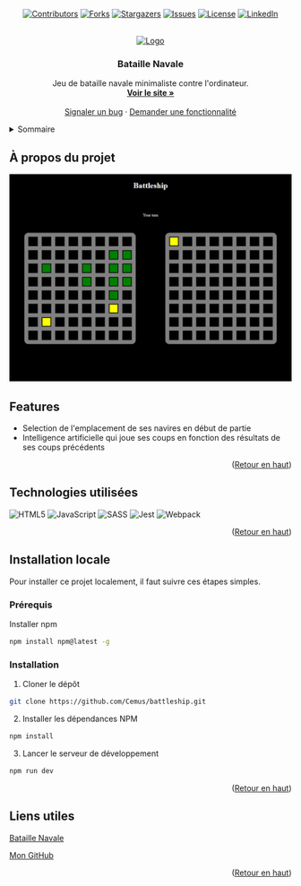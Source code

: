 <a id="readme-top"></a>

<div align="center">

[![Contributors][contributors-shield]](https://github.com/Cemus/battleship/graphs/contributors)
[![Forks][forks-shield]](https://github.com/Cemus/battleship/network/members)
[![Stargazers][stars-shield]](https://github.com/Cemus/battleship/stargazers)
[![Issues][issues-shield]](https://github.com/Cemus/battleship/issues)
[![License][license-shield]](https://github.com/Cemus/battleship/blob/main/LICENSE)
[![LinkedIn][linkedin-shield]](https://www.linkedin.com/in/kevin-lionnet/)

</div>

<br />
<div align="center">
<a href='https://github.com/Cemus/battleship'>
<img src="public/favicon.svg" alt="Logo" width="80" height="80">
</a>

<h3 align='center'>Bataille Navale</h3>

<p align="center">
Jeu de bataille navale minimaliste contre l'ordinateur.
<br />
<a href='https://cemus.github.io/battleship/'><strong>Voir le site »</strong></a>
<br />
<br />
<a href=https://github.com/Cemus/battleship/issues/new?labels=bug&template=bug-report---.md>Signaler un bug</a>
&middot;
<a href=https://github.com/Cemus/battleship/issues/new?labels=enhancement&template=feature-request---.md>Demander une fonctionnalité</a>
</p>
</div>

<details>
<summary>Sommaire</summary>
<ol>
<li>
<a href='#à-propos-du-projet'>À propos du projet</a>
<ul>
<li><a href=#technologies-utilisées>Technologies utilisées</a></li>
</ul>
</li>
<li>
<a href='#installation-locale'>Installation locale</a>
<ul>
<li><a href='#prérequis'>Prérequis</a></li>
<li><a href=#installation>Installation</a></li>
</ul>
</li>
<li><a href=#liens-utiles>Liens utiles</a></li>
</ol>
</details>

## À propos du projet

[![Bataille Navale Screenshot](screenshot.png)](https://github.com/Cemus/battleship)

## Features
- Selection de l'emplacement de ses navires en début de partie
- Intelligence artificielle qui joue ses coups en fonction des résultats de ses coups précédents

<p align='right'>(<a href='#readme-top'>Retour en haut</a>)</p>

## Technologies utilisées
![HTML5](https://img.shields.io/badge/html5-%23E34F26.svg?style=for-the-badge&logo=html5&logoColor=white)
![JavaScript](https://img.shields.io/badge/javascript-%23323330.svg?style=for-the-badge&logo=javascript&logoColor=%23F7DF1E)
![SASS](https://img.shields.io/badge/SASS-hotpink.svg?style=for-the-badge&logo=SASS&logoColor=white)
![Jest](https://img.shields.io/badge/-jest-%23C21325?style=for-the-badge&logo=jest&logoColor=white)
![Webpack](https://img.shields.io/badge/webpack-%238DD6F9.svg?style=for-the-badge&logo=webpack&logoColor=black)

<p align='right'>(<a href='#readme-top'>Retour en haut</a>)</p>

## Installation locale
Pour installer ce projet localement, il faut suivre ces étapes simples.

### Prérequis
Installer npm
```sh
npm install npm@latest -g
```

### Installation
1. Cloner le dépôt
```sh
git clone https://github.com/Cemus/battleship.git
```
2. Installer les dépendances NPM
```sh
npm install
```
3. Lancer le serveur de développement
```js
npm run dev
```


<p align='right'>(<a href='#readme-top'>Retour en haut</a>)</p>

## Liens utiles
[Bataille Navale](https://cemus.github.io/battleship/)

[Mon GitHub](https://github.com/Cemus)

<p align='right'>(<a href='#readme-top'>Retour en haut</a>)</p>

[contributors-shield]: https://img.shields.io/github/contributors/Cemus/battleship.svg?style=for-the-badge
[contributors-url]: https://github.com/Cemus/battleship/graphs/contributors
[forks-shield]: https://img.shields.io/github/forks/Cemus/battleship.svg?style=for-the-badge
[forks-url]: https://github.com/Cemus/battleship/network/members
[stars-shield]: https://img.shields.io/github/stars/Cemus/battleship.svg?style=for-the-badge
[stars-url]: https://github.com/Cemus/battleship/stargazers
[issues-shield]: https://img.shields.io/github/issues/Cemus/battleship.svg?style=for-the-badge
[issues-url]: https://github.com/Cemus/battleship/issues
[license-shield]: https://img.shields.io/github/license/Cemus/battleship?style=for-the-badge
[license-url]: https://github.com/Cemus/battleship/blob/main/LICENSE
[linkedin-shield]: https://img.shields.io/badge/-LinkedIn-black.svg?style=for-the-badge&logo=linkedin&colorB=555
